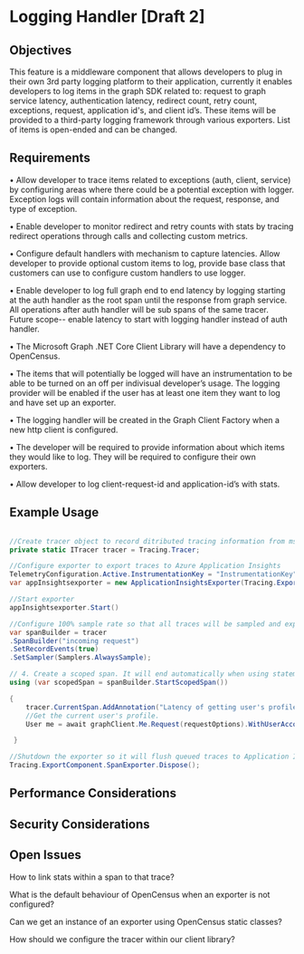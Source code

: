 # Logging Handler [Draft 2]

## Objectives

This feature is a middleware component that allows developers to plug in their own 3rd party logging platform to their application, currently it enables developers to log items in the graph SDK related to: request to graph service latency, authentication latency, redirect count, retry count, exceptions, request, application id's, and client id’s. These items will be provided to a third-party logging framework through various exporters. List of items is open-ended and can be changed.

## Requirements
•	Allow developer to trace items related to exceptions (auth, client, service) by configuring areas where there could be a potential exception with logger. Exception logs will contain information about the request, response, and type of exception.

•	Enable developer to monitor redirect and retry counts with stats by tracing redirect operations through calls and collecting custom metrics.

•	Configure default handlers with mechanism to capture latencies. Allow developer to provide optional custom items to log, provide base class that customers can use to configure custom handlers to use logger.

•	Enable developer to log full graph end to end latency by logging starting at the auth handler as the root span until the response from graph service. All operations after auth handler will be sub spans of the same tracer. Future scope-- enable latency to start with logging handler instead of auth handler.

•	The Microsoft Graph .NET Core Client Library will have a dependency to OpenCensus.

•	The items that will potentially be logged will have an instrumentation to be able to be turned on an off per indivisual developer’s usage. The logging provider will be enabled if the user has at least one item they want to log and have set up an exporter.

•	The logging handler will be created in the Graph Client Factory when a new http client is configured.

•	The developer will be required to provide information about which items they would like to log. They will be required to configure their own exporters. 

•	Allow developer to log client-request-id and application-id’s with stats.


## Example Usage
```cs

//Create tracer object to record ditributed tracing information from ms graph .net core client library
private static ITracer tracer = Tracing.Tracer;

//Configure exporter to export traces to Azure Application Insights
TelemetryConfiguration.Active.InstrumentationKey = "InstrumentationKey";
var appInsightsexporter = new ApplicationInsightsExporter(Tracing.ExportComponent, Stats.ViewManager, TelemetryConfiguration.Active);

//Start exporter
appInsightsexporter.Start()

//Configure 100% sample rate so that all traces will be sampled and exported
var spanBuilder = tracer
.SpanBuilder("incoming request")
.SetRecordEvents(true)
.SetSampler(Samplers.AlwaysSample);

// 4. Create a scoped span. It will end automatically when using statement ends
using (var scopedSpan = spanBuilder.StartScopedSpan())

{
    tracer.CurrentSpan.AddAnnotation("Latency of getting user's profile.");
    //Get the current user's profile.
    User me = await graphClient.Me.Request(requestOptions).WithUserAccount(ClaimsPrincipal.Current.ToGraphUserAccount()).GetAsync();

 }

//Shutdown the exporter so it will flush queued traces to Application Insights.
Tracing.ExportComponent.SpanExporter.Dispose();


```

## Performance Considerations
## Security Considerations

## Open Issues

How to link stats within a span to that trace?

What is the default behaviour of OpenCensus when an exporter is not configured?

Can we get an instance of an exporter using OpenCensus static classes?

How should we configure the tracer within our client library?
